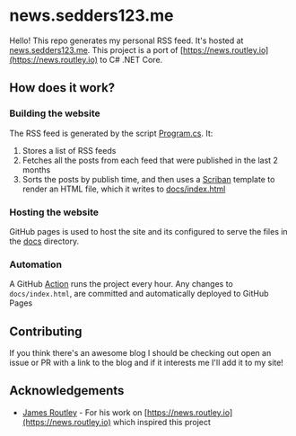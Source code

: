 # news.sedders123.me

Hello! This repo generates my personal RSS feed. It's hosted at [news.sedders123.me](https://news.sedders123.me/). This project is a port of [https://news.routley.io](https://news.routley.io) to C# .NET Core.

## How does it work?

### Building the website

The RSS feed is generated by the script [Program.cs](/Program.cs). It:

1. Stores a list of RSS feeds
2. Fetches all the posts from each feed that were published in the last 2 months
3. Sorts the posts by publish time, and then uses a [Scriban](https://github.com/lunet-io/scriban) template to render an HTML file, which it writes to [docs/index.html](docs/index.html)

### Hosting the website

GitHub pages is used to host the site and its configured to serve the files in the [docs](/docs) directory.

### Automation

A GitHub [Action](/.github/workflows/build.yml) runs the project every hour. Any changes to `docs/index.html`, are committed and automatically deployed to GitHub Pages

## Contributing
If you think there's an awesome blog I should be checking out open an issue or PR with a link to the blog and if it interests me I'll add it to my site!

## Acknowledgements

 - [James Routley](https://github.com/jamesroutley) - For his work on [https://news.routley.io](https://news.routley.io) which inspired this project
